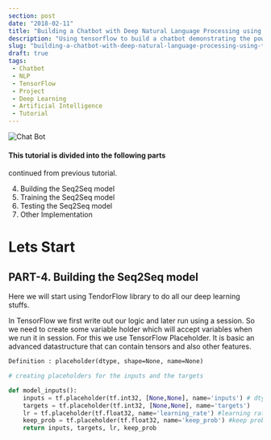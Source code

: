 ```yaml
---
section: post
date: "2018-02-11"
title: "Building a Chatbot with Deep Natural Language Processing using Tensorflow [PART-4-5-6]"
description: "Using tensorflow to build a chatbot demonstrating the power of Deep Natural Language Processing"
slug: "building-a-chatbot-with-deep-natural-language-processing-using-tensorflow-part-4-5-6"
draft: true
tags:
 - Chatbot
 - NLP
 - TensorFlow
 - Project
 - Deep Learning
 - Artificial Intelligence
 - Tutorial 
---
```

<!-- # How a software developer re-focused his life to learn artificial intelligence -->

![Chat Bot](/images/articles/2018/chat-bot-intro-image.jpg "Chatbot")

#### This tutorial is divided into the following parts

continued from previous tutorial.

4. Building the Seq2Seq model
5. Training the Seq2Seq model
6. Testing the Seq2Seq model
7. Other Implementation

# Lets Start

## PART-4. Building the Seq2Seq model

Here we will start using TendorFlow library to do all our deep learning stuffs.

In TensorFlow we first write out our logic and later run using a session. So we need to create some variable holder which will accept variables when we run it in session. For this we use TensorFlow Placeholder. It is basic an advanced datastructure that can contain tensors and also other features.

```html
Definition : placeholder(dtype, shape=None, name=None)
```

```py
# creating placeholders for the inputs and the targets

def model_inputs():
    inputs = tf.placeholder(tf.int32, [None,None], name='inputs') # dtype of sorted_clean_questions is integer, shape is a 2 dimentional array with padding
    targets = tf.placeholder(tf.int32, [None,None], name='targets')
    lr = tf.placeholder(tf.float32, name='learning_rate') #learning rate - no matrix as its a hyper parameter
    keep_prob = tf.placeholder(tf.float32, name='keep_prob') #keep probe used to control the drop off rate usually 20% neurons are deactivated
    return inputs, targets, lr, keep_prob
```